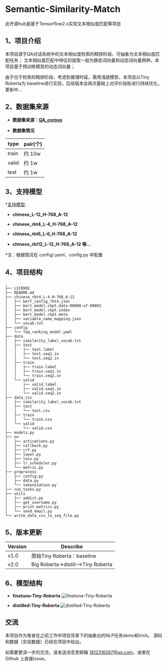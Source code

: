 # Semantic-Similarity-Match
此开源hub是基于Tensorflow2.x实现文本相似度匹配等项目

## 1、项目介绍
本项目源于QA对话系统中的文本相似度检索的精排阶段，可抽象为文本相似度匹配任务； 文本相似度匹配中特征的提取一般为静态词向量和动态词向量两种，本项目基于预训练模型的动态词向量；

由于位于检索的精排阶段，考虑到推理时延，需用浅层模型，本项目以Tiny Roberta为 baseline进行实验，后续版本会再次基础上对评价指标进行持续优化，更新中...


## 2、数据集来源

* **数据集来源：[QA_corpus]()**

* **数据集情况**

type     |pair(个)
:-------|---
train |约 10w
valid |约 1w
test |约 1w


## 3、支持模型

*[支持模型](https://github.com/ymcui/Chinese-BERT-wwm):

* **chinese_L-12_H-768_A-12**

* **chinese_rbt4_L-4_H-768_A-12**

* **chinese_rbt6_L-6_H-768_A-12**

* **chinese_rbt12_L-12_H-768_A-12** **等...**

*注：根据情况在 config/.yaml、config.py 中配置


## 4、项目结构

```
.
├── LICENSE
├── README.md
├── chinese_rbt4_L-4_H-768_A-12
│   ├── bert_config_rbt4.json
│   ├── bert_model.ckpt.data-00000-of-00001
│   ├── bert_model.ckpt.index
│   ├── bert_model.ckpt.meta
│   ├── variable_name_mapping.json
│   └── vocab.txt
├── config
│   └── faq_ranking_model.yaml
├── data
│   ├── similarity_label_vocab.txt
│   ├── test
│   │   ├── test.label
│   │   ├── test.seq1.in
│   │   └── test.seq2.in
│   ├── train
│   │   ├── train.label
│   │   ├── train.seq1.in
│   │   └── train.seq2.in
│   └── valid
│       ├── valid.label
│       ├── valid.seq1.in
│       └── valid.seq2.in
├── data_csv
│   ├── similarity_label_vocab.txt
│   ├── test
│   │   └── test.csv
│   ├── train
│   │   └── train.csv
│   └── valid
│       └── valid.csv
├── models.py
├── nn 
│   ├── activations.py
│   ├── callback.py
│   ├── crf.py
│   ├── layer.py
│   ├── loss.py
│   ├── lr_scheduler.py
│   └── metric.py
├── preprocess
│   ├── config.py
│   ├── data.py
│   └── tokenization.py
├── run_tasks.py
├── utils
│   ├── addict.py
│   ├── get_username.py
│   ├── print_metrics.py
│   └── send_email.py
└── write_data_csv_to_seq_file.py
```


## 5、版本更新
Version |Describe
:-------|---
v1.0 |原始Tiny Roberta：baseline
v2.0 |Big Roberta->distill——>Tiny Roberta

## 6、模型结构

* **finetune-Tiny-Roberta**
![finetune-Tiny-Roberta](/Users/yingjie.xu/PycharmProjects/NioProject/Semantic-Similarity-Match/images/v1.0模型结构.jpeg)

* **distilled-Tiny-Roberta**
![distilled-Tiny-Roberta](/Users/yingjie.xu/PycharmProjects/NioProject/Semantic-Similarity-Match/images/v2.0模型结构.jpeg)


  
## 交流

本项目作为笔者在之前工作中项目背景下的抽象出的NLP任务demo和trick。 源码和数据（实验数据）已经在项目中给出。

如需要更深一步的交流，请发送消息至邮箱 1812316597@qq.com，或者在 Github 上直接issue。